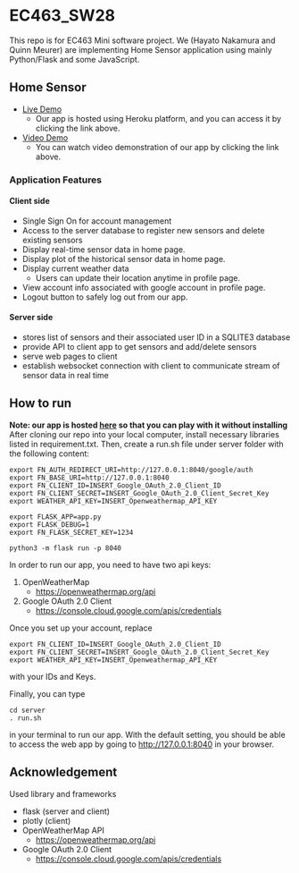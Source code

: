 # EC463_SW28
This repo is for EC463 Mini software project.
We (Hayato Nakamura and Quinn Meurer) are implementing Home Sensor application using mainly Python/Flask and some JavaScript.

## Home Sensor
- [Live Demo](https://sw-miniproject.herokuapp.com/)  
  - Our app is hosted using Heroku platform, and you can access it by clicking the link above.
- [Video Demo](https://youtu.be/r9fRvjjXQ_k)
  - You can watch video demonstration of our app by clicking the link above.

### Application Features
#### Client side
- Single Sign On for account management
- Access to the server database to register new sensors and delete existing sensors
- Display real-time sensor data in home page.
- Display plot of the historical sensor data in home page.
- Display current weather data 
  - Users can update their location anytime in profile page.
- View account info associated with google account in profile page.
- Logout button to safely log out from our app.

#### Server side
- stores list of sensors and their associated user ID in a SQLITE3 database
- provide API to client app to get sensors and add/delete sensors
- serve web pages to client
- establish websocket connection with client to communicate stream of sensor data in real time

## How to run
**Note: our app is hosted [here](https://sw-miniproject.herokuapp.com/) so that you can play with it without installing**
After cloning our repo into your local computer, install necessary libraries listed in requirement.txt.
Then, create a run.sh file under server folder with the following content:
```
export FN_AUTH_REDIRECT_URI=http://127.0.0.1:8040/google/auth
export FN_BASE_URI=http://127.0.0.1:8040
export FN_CLIENT_ID=INSERT_Google_OAuth_2.0_Client_ID
export FN_CLIENT_SECRET=INSERT_Google_OAuth_2.0_Client_Secret_Key
export WEATHER_API_KEY=INSERT_Openweathermap_API_KEY

export FLASK_APP=app.py
export FLASK_DEBUG=1
export FN_FLASK_SECRET_KEY=1234

python3 -m flask run -p 8040
```
In order to run our app, you need to have two api keys:
1. OpenWeatherMap
   - https://openweathermap.org/api
2. Google OAuth 2.0 Client
   - https://console.cloud.google.com/apis/credentials 

Once you set up your account, replace 
```
export FN_CLIENT_ID=INSERT_Google_OAuth_2.0_Client_ID
export FN_CLIENT_SECRET=INSERT_Google_OAuth_2.0_Client_Secret_Key
export WEATHER_API_KEY=INSERT_Openweathermap_API_KEY
```
with your IDs and Keys.

Finally, you can type 
```
cd server
. run.sh
```
in your terminal to run our app.
With the default setting, you should be able to access the web app by going to http://127.0.0.1:8040 in your browser.

## Acknowledgement
Used library and frameworks
- flask (server and client)
- plotly (client)
- OpenWeatherMap API
  - https://openweathermap.org/api
- Google OAuth 2.0 Client
   - https://console.cloud.google.com/apis/credentials 
